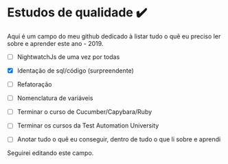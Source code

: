 # Estudos de qualidade :heavy_check_mark:

Aqui é um campo do meu github dedicado à listar tudo o quê eu preciso ler sobre e aprender este ano - 2019.

- [ ] NightwatchJs de uma vez por todas
- [x] Identação de sql/código (surpreendente)
- [ ] Refatoração
- [ ] Nomenclatura de variáveis
- [ ] Terminar o curso de Cucumber/Capybara/Ruby
- [ ] Terminar os cursos da Test Automation University
- [ ] Anotar tudo o quê eu conseguir, dentro de tudo o que li sobre e aprendi
 
 
 Seguirei editando este campo.
